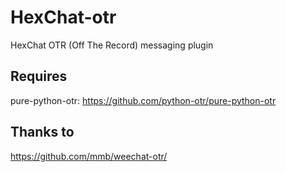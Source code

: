 # HexChat-otr
HexChat OTR (Off The Record) messaging plugin

## Requires
pure-python-otr: https://github.com/python-otr/pure-python-otr


## Thanks to
https://github.com/mmb/weechat-otr/
